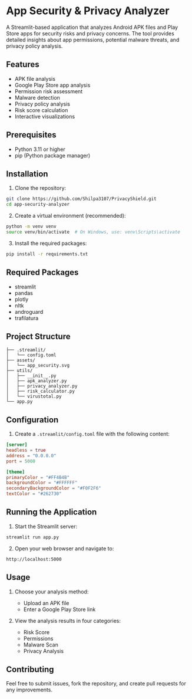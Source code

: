 # App Security & Privacy Analyzer

A Streamlit-based application that analyzes Android APK files and Play Store apps for security risks and privacy concerns. The tool provides detailed insights about app permissions, potential malware threats, and privacy policy analysis.

## Features

- APK file analysis
- Google Play Store app analysis
- Permission risk assessment
- Malware detection
- Privacy policy analysis
- Risk score calculation
- Interactive visualizations

## Prerequisites

- Python 3.11 or higher
- pip (Python package manager)

## Installation

1. Clone the repository:
```bash
git clone https://github.com/Shilpa3107/PrivacyShield.git
cd app-security-analyzer
```

2. Create a virtual environment (recommended):
```bash
python -m venv venv
source venv/bin/activate  # On Windows, use: venv\Scripts\activate
```

3. Install the required packages:
```bash
pip install -r requirements.txt
```

## Required Packages

- streamlit
- pandas
- plotly
- nltk
- androguard
- trafilatura

## Project Structure

```
├── .streamlit/
│   └── config.toml
├── assets/
│   └── app_security.svg
├── utils/
│   ├── __init__.py
│   ├── apk_analyzer.py
│   ├── privacy_analyzer.py
│   ├── risk_calculator.py
│   └── virustotal.py
└── app.py
```

## Configuration

1. Create a `.streamlit/config.toml` file with the following content:
```toml
[server]
headless = true
address = "0.0.0.0"
port = 5000

[theme]
primaryColor = "#FF4B4B"
backgroundColor = "#FFFFFF"
secondaryBackgroundColor = "#F0F2F6"
textColor = "#262730"
```

## Running the Application

1. Start the Streamlit server:
```bash
streamlit run app.py
```

2. Open your web browser and navigate to:
```
http://localhost:5000
```

## Usage

1. Choose your analysis method:
   - Upload an APK file
   - Enter a Google Play Store link

2. View the analysis results in four categories:
   - Risk Score
   - Permissions
   - Malware Scan
   - Privacy Analysis

## Contributing

Feel free to submit issues, fork the repository, and create pull requests for any improvements.

